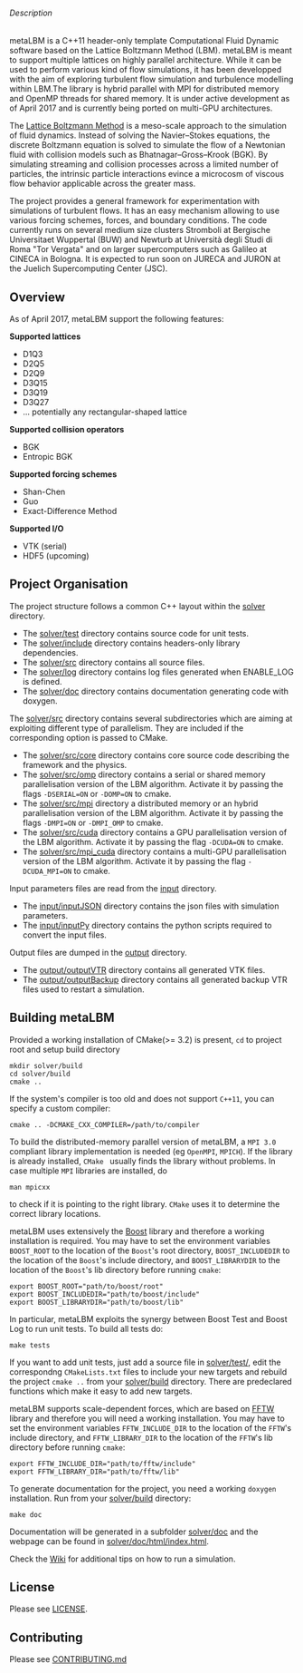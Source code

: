 ###### Description ######

metaLBM is a C++11 header-only template Computational Fluid Dynamic software
based on the Lattice Boltzmann Method (LBM). metaLBM is meant to support multiple lattices
on highly parallel architecture. While it can be used to perform various kind
of flow simulations, it has been developped with the aim of exploring turbulent flow
simulation and turbulence modelling within LBM.The library is hybrid parallel with
MPI for distributed memory and OpenMP threads for shared memory. It is under active
development as of April 2017 and is currently being ported on multi-GPU architectures.

The [Lattice Boltzmann Method](https://en.wikipedia.org/wiki/Lattice_Boltzmann_methods)
is a meso-scale approach to the simulation of fluid dynamics. Instead of solving the
Navier–Stokes equations, the discrete Boltzmann equation is solved to simulate the flow
of a Newtonian fluid with collision models such as Bhatnagar–Gross–Krook (BGK). By
simulating streaming and collision processes across a limited number of particles, the
intrinsic particle interactions evince a microcosm of viscous flow behavior applicable
across the greater mass.

The project provides a general framework for experimentation with simulations
of turbulent flows. It has an easy mechanism allowing to use various forcing schemes,
forces, and boundary conditions. The code currently runs on several medium size clusters
Stromboli at Bergische Universitaet Wuppertal (BUW) and Newturb at Università degli Studi
di Roma "Tor Vergata" and on larger supercomputers such as Galileo at CINECA in Bologna.
It is expected to run soon on JURECA and JURON at the Juelich Supercomputing Center (JSC).

## Overview

As of April 2017, metaLBM support the following features:

**Supported lattices**
- D1Q3
- D2Q5
- D2Q9
- D3Q15
- D3Q19
- D3Q27
- ... potentially any rectangular-shaped lattice

**Supported collision operators**
- BGK
- Entropic BGK

**Supported forcing schemes**
- Shan-Chen
- Guo
- Exact-Difference Method

**Supported I/O**
- VTK (serial)
- HDF5 (upcoming)

## Project Organisation

The project structure follows a common C++ layout within the [solver](solver) directory.

- The [solver/test](solver/test) directory contains source code for unit tests.
- The [solver/include](include) directory contains headers-only library dependencies.
- The [solver/src](solver/src) directory contains all source files.
- The [solver/log](solver/log) directory contains log files generated when ENABLE_LOG
is defined.
- The [solver/doc](solver/doc) directory contains documentation generating code
with doxygen.

The [solver/src](solver/src) directory contains several subdirectories which are aiming
at exploiting different type of parallelism. They are included if the corresponding option
is passed to CMake.

- The [solver/src/core](solver/src/core) directory contains core source code describing the framework
and the physics.
- The [solver/src/omp](solver/src/omp) directory contains a serial or shared memory
parallelisation version of the LBM algorithm. Activate it by passing the flags `-DSERIAL=ON`
or `-DOMP=ON` to cmake.
- The [solver/src/mpi](solver/src/mpi) directory a distributed memory or an hybrid
parallelisation version of the LBM algorithm. Activate it by passing the flags `-DMPI=ON`
or `-DMPI_OMP` to cmake.
- The [solver/src/cuda](solver/src/cuda) directory contains a GPU parallelisation version
of the LBM algorithm. Activate it by passing the flag `-DCUDA=ON` to cmake.
- The [solver/src/mpi_cuda](solver/src/cuda) directory contains a multi-GPU
parallelisation version of the LBM algorithm. Activate it by passing the flag
`-DCUDA_MPI=ON` to cmake.

Input parameters files are read from the [input](input) directory.
- The [input/inputJSON](input/inputJSON) directory contains the json files with
simulation parameters.
- The [input/inputPy](input/inputPy) directory contains the python scripts required
to convert the input files.

Output files are dumped in the [output](output) directory.
- The [output/outputVTR](output/outputVTR) directory contains all generated VTK
files.
- The [output/outputBackup](output/outputBackup) directory contains all generated
backup VTR files used to restart a simulation.

## Building metaLBM

Provided a working installation of CMake(>= 3.2) is present, `cd` to project
root and setup build directory

```shell
mkdir solver/build
cd solver/build
cmake ..
```

If the system's compiler is too old and does not support `C++11`, you can specify
a custom compiler:

```shell
cmake .. -DCMAKE_CXX_COMPILER=/path/to/compiler
```

To build the distributed-memory parallel version of metaLBM, a `MPI 3.0` compliant
library implementation is needed (eg `OpenMPI`, `MPICH`). If the library is already
installed, `CMake ` usually finds the library without problems.
In case multiple `MPI` libraries are installed, do

```shell
man mpicxx
```

to check if it is pointing to the right library. `CMake` uses it to determine
the correct library locations.

metaLBM uses extensively the [Boost](http://www.boost.org/) library and therefore a
working installation is required. You may have to set the environment variables
`BOOST_ROOT` to the location of the `Boost`'s root directory, `BOOST_INCLUDEDIR` to
the location of the `Boost`'s include directory, and `BOOST_LIBRARYDIR` to the
location of the `Boost`'s lib directory before running `cmake`:

```shell
export BOOST_ROOT="path/to/boost/root"
export BOOST_INCLUDEDIR="path/to/boost/include"
export BOOST_LIBRARYDIR="path/to/boost/lib"
```

In particular, metaLBM exploits the synergy between Boost Test and Boost Log to run
unit tests. To build all tests do:

```shell
make tests
```

If you want to add unit tests, just add a source file in [solver/test/](solver/test/),
edit the correspondng `CMakeLists.txt` files to include your new targets and rebuild the
project `cmake ..` from your [solver/build](solver/build) directory. There are
predeclared functions which make it easy to add new targets.

metaLBM supports scale-dependent forces, which are based on [FFTW](http://www.fftw.org)
library and therefore you will need a working installation. You may have to set the
environment variables `FFTW_INCLUDE_DIR` to the location of the `FFTW`'s include directory,
and `FFTW_LIBRARY_DIR` to the location of the `FFTW`'s lib directory before running `cmake`:

```shell
export FFTW_INCLUDE_DIR="path/to/fftw/include"
export FFTW_LIBRARY_DIR="path/to/fftw/lib"
```

To generate documentation for the project, you need a working `doxygen`
installation. Run from your [solver/build](solver/build) directory:

```shell
make doc
```

Documentation will be generated in a subfolder [solver/doc](solver/doc) and the webpage
can be found in [solver/doc/html/index.html](solver/doc/html/index.html).

Check the [Wiki](https://gitlab.com/rooknrowl/metaLBM/wikis/home) for
additional tips on how to run a simulation.


## License
Please see [LICENSE](LICENSE).


## Contributing
Please see [CONTRIBUTING.md](CONTRIBUTING.md)
